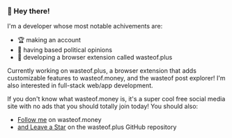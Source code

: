 ### 👋 Hey there! 
I'm a developer whose most notable achivements are:
- 🏆 making an account
- 🥈 having based political opinions
- 🥉 developing a browser extension called wasteof.plus

Currently working on wasteof.plus, a browser extension that adds customizable features to wasteof.money, and the wasteof post explorer! I'm also interested in full-stack web/app development.

If you don't know what wasteof.money is, it's a super cool free social media site with no ads that you should totally join today! You should also:
- [Follow me](https://wasteof.money/imadeanaccount) on wasteof.money
- [and Leave a Star](https://wasteof.money/wasteofplus/wasteof.plus) on the wasteof.plus GitHub repository
